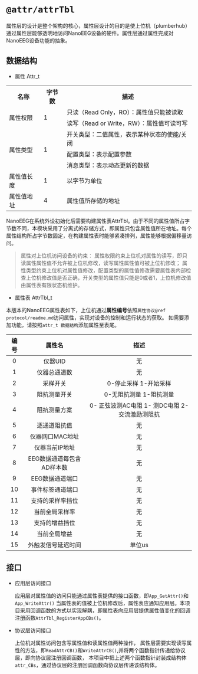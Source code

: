 `@attr/attrTbl`
================
属性层的设计是整个架构的核心，属性层设计的目的是使上位机（plumberhub）通过属性层能够透明地访问NanoEEG设备的硬件。属性层通过属性完成对NanoEEG设备功能的抽象。

## 数据结构

- 属性 Attr_t

<table class="table table-bordered table-striped table-condensed">
	<tr>
	    <th>名称</th>
	    <th>字节数</th>
	    <th>描述</th>  
	</tr>
	<tr>
	    <td rowspan="2">属性权限</td>
	   	<td rowspan="2">1</td>
        <td>只读（Read Only，RO）：属性值只能被读取</td>
	</tr>
	<tr>
	    <td>读写（Read or Write，RW）：属性值可读可写</td>
	</tr>
	<tr>
	    <td rowspan="3">属性类型</td>
	    <td rowspan="3">1</td>
        <td>开关类型：二值属性，表示某种状态的使能/关闭</td>
	</tr>
	<tr>
	    <td>配置类型：表示配置参数</td>
	</tr>
	<tr>
	    <td>消息类型：表示动态更新的数据</td>
	</tr>    
	<tr>
        <td>属性值长度</td>
	    <td>1</td>
	    <td>以字节为单位</td>
	</tr>   
 	<tr>
        <td>属性值地址</td>
	    <td>4</td>
	    <td>属性值所存储的地址</td>
	</tr>      
</table>

NanoEEG在系统外设初始化后需要构建属性表AttrTbl。由于不同的属性值所占字节数不同，本模块采用了分离式的存储方式，即属性只包含属性值所在地址。每个属性结构所占字节数固定，在构建属性表时能够紧凑排列，属性能够根据偏移量访问。

> 属性对上位机访问设备的约束：
> 属性权限约束上位机对属性的读写，即只读属性属性值不允许被上位机修改，读写属性属性值可被上位机修改； 
> 属性类型约束上位机对属性值修改，配置类型的属性值修改需要属性表内部检查上位机修改值是否正确，开关类型的属性值只能是0或者1，上位机修改值由属性表有限状态机维护。

- 属性表 AttrTbl_t

本版本的NanoEEG属性表如下，上位机通过**属性编号**依照`属性协议@ref protocol/readme.md`访问属性，实现对设备的控制和运行状态的获取。
如需要添加功能，请按照`attr_t 数据结构`添加属性至表尾。

|编号|属性名|        描述       |
|:--:|:----:|:-----------------:|
| 0 | 仪器UID |无|
| 1 | 仪器总通道数 |无|
| 2 | 采样开关 |0-停止采样 1-开始采样|
| 3 | 阻抗测量开关 |0-无阻抗测量 1-阻抗测量|
| 4 | 阻抗测量方案 |0- 正弦波测AC电阻 1- 测DC电阻 2- 交流激励测阻抗|
| 5 | 逐通道阻抗值 |无|
| 6 | 仪器网口MAC地址 |无|
| 7 | 仪器当前IP地址 |无|
| 8 | EEG数据通道每包含AD样本数 |无|
| 9 | EEG数据通道端口 |无|
| 10 | 事件标签通道端口 |无|
| 11 | 支持的采样率挡位 |无|
| 12 | 当前全局采样率 |无|
| 13 | 支持的增益挡位 |无|
| 14 | 当前全局增益 |无|
| 15 | 外触发信号延迟时间 | 单位us |

## 接口
- 应用层访问接口 

	应用层对属性值的访问只能通过属性表提供的接口函数，即`App_GetAttr()`和`App_WriteAttr()` 
	当属性表的值被上位机修改后，属性表应通知应用层。本项目采用回调函数的方式以实现解耦，即属性表向应用层提供属性值变化的回调注册函数`AttrTbl_RegisterAppCBs()`。

- 协议层访问接口

	上位机对属性访问包含写属性值和读属性值两种操作， 属性层需要实现读写属性的方法，即`ReadAttrCB()`和`WriteAttrCB()`,并将两个函数指针传递给协议层，即向协议层注册回调函数，
	本项目中把上述两个函数指针封装成结构体`attr_CBs`，通过协议层的注册回调函数向协议层传递该结构体。

